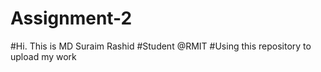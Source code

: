 # Assignment-2
#Hi. This is MD Suraim Rashid
#Student @RMIT
#Using this repository to upload my work 
